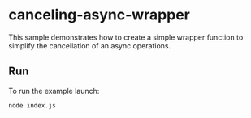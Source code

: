 # canceling-async-wrapper

This sample demonstrates how to create a simple wrapper function to simplify the cancellation of an async operations.

## Run

To run the example launch:

```
node index.js
```